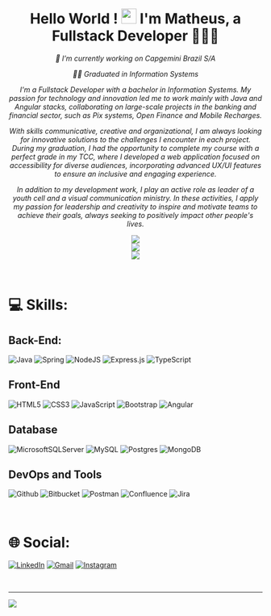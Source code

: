# <div align="center">Hello World ! <img src="https://github.com/matheuspcouto/matheuspcouto/blob/main/imagens-github-profile/Hi.gif" width="30px" height="30px"/> I'm Matheus, a Fullstack Developer 👨‍💻🚀 </div>

_<div align="center">🏢 I’m currently working on Capgemini Brazil S/A </div>_

_<div align="center">🧑‍🎓 Graduated in Information Systems</div>_

_<div align="center"> I'm a Fullstack Developer with a bachelor in Information Systems. My passion for technology and innovation led me to work mainly with Java and Angular stacks, collaborating on large-scale projects in the banking and financial sector, such as Pix systems, Open Finance and Mobile Recharges. </div>_

_<div align="center"> With skills communicative, creative and organizational, I am always looking for innovative solutions to the challenges I encounter in each project. During my graduation, I had the opportunity to complete my course with a perfect grade in my TCC, where I developed a web application focused on accessibility for diverse audiences, incorporating advanced UX/UI features to ensure an inclusive and engaging experience. </div>_

_<div align="center"> In addition to my development work, I play an active role as leader of a youth cell and a visual communication ministry. In these activities, I apply my passion for leadership and creativity to inspire and motivate teams to achieve their goals, always seeking to positively impact other people's lives. </div>_

_<div align="center"> ![](https://github-readme-stats.vercel.app/api/top-langs/?username=matheuspcouto&theme=blue-green&hide_border=true&include_all_commits=true&count_private=true&layout=compact) <br/> </div>_
_<div align="center"> ![](https://github-readme-stats.vercel.app/api?username=matheuspcouto&theme=blue-green&hide_border=true&include_all_commits=true&count_private=true)<br/> </div>_
_<div align="center"> ![](https://github-readme-streak-stats.herokuapp.com/?user=matheuspcouto&theme=blue-green&hide_border=true)<br/> </div>_

<br/>

# 💻 Skills:

## Back-End: 
![Java](https://img.shields.io/badge/java-%23ED8B00.svg?style=for-the-badge&logo=java&logoColor=white) 
![Spring](https://img.shields.io/badge/spring-%236DB33F.svg?style=for-the-badge&logo=spring&logoColor=white) 
![NodeJS](https://img.shields.io/badge/node.js-6DA55F?style=for-the-badge&logo=node.js&logoColor=white) 
![Express.js](https://img.shields.io/badge/express.js-%23404d59.svg?style=for-the-badge&logo=express&logoColor=%2361DAFB) 
![TypeScript](https://img.shields.io/badge/typescript-%23007ACC.svg?style=for-the-badge&logo=typescript&logoColor=white) 

## Front-End
![HTML5](https://img.shields.io/badge/html5-%23E34F26.svg?style=for-the-badge&logo=html5&logoColor=white) 
![CSS3](https://img.shields.io/badge/css3-%231572B6.svg?style=for-the-badge&logo=css3&logoColor=white) 
![JavaScript](https://img.shields.io/badge/javascript-%23323330.svg?style=for-the-badge&logo=javascript&logoColor=%23F7DF1E) 
![Bootstrap](https://img.shields.io/badge/bootstrap-%23563D7C.svg?style=for-the-badge&logo=bootstrap&logoColor=white) 
![Angular](https://img.shields.io/badge/angular-%23DD0031.svg?style=for-the-badge&logo=angular&logoColor=white) 

## Database
![MicrosoftSQLServer](https://img.shields.io/badge/Microsoft%20SQL%20Sever-CC2927?style=for-the-badge&logo=microsoft%20sql%20server&logoColor=white) 
![MySQL](https://img.shields.io/badge/mysql-%2300f.svg?style=for-the-badge&logo=mysql&logoColor=white) 
![Postgres](https://img.shields.io/badge/postgres-%23316192.svg?style=for-the-badge&logo=postgresql&logoColor=white) 
![MongoDB](https://img.shields.io/badge/MongoDB-%234ea94b.svg?style=for-the-badge&logo=mongodb&logoColor=white) 

## DevOps and Tools
![Github](https://img.shields.io/badge/github-black.svg?style=for-the-badge&logo=git&logoColor=white) 
![Bitbucket](https://img.shields.io/badge/Bitbucket-%23172BF4.svg?style=for-the-badge&logo=bitbucket&logoColor=white) 
![Postman](https://img.shields.io/badge/Postman-FF6C37?style=for-the-badge&logo=postman&logoColor=white) 
![Confluence](https://img.shields.io/badge/confluence-%23172BF4.svg?style=for-the-badge&logo=confluence&logoColor=white) 
![Jira](https://img.shields.io/badge/jira-%230A0FFF.svg?style=for-the-badge&logo=jira&logoColor=white) 

<br/>

# 🌐 Social:
[![LinkedIn](https://img.shields.io/badge/LinkedIn-%230077B5.svg?style=for-the-badge&logo=linkedin&logoColor=white)](https://linkedin.com/in/matheuspcouto)
[![Gmail](https://img.shields.io/badge/matheuspcouto70@gmail.com-%23F85143.svg?&style=for-the-badge&logo=gmail&logoColor=white)](https://linkedin.com/in/matheuspcouto)
[![Instagram](https://img.shields.io/badge/Instagram-%23E4405F.svg?style=for-the-badge&logo=Instagram&logoColor=white)](https://instagram.com/matheuspcouto)

<br/>

---
[![](https://visitcount.itsvg.in/api?id=matheuspcouto&icon=8&color=1)](https://visitcount.itsvg.in)
